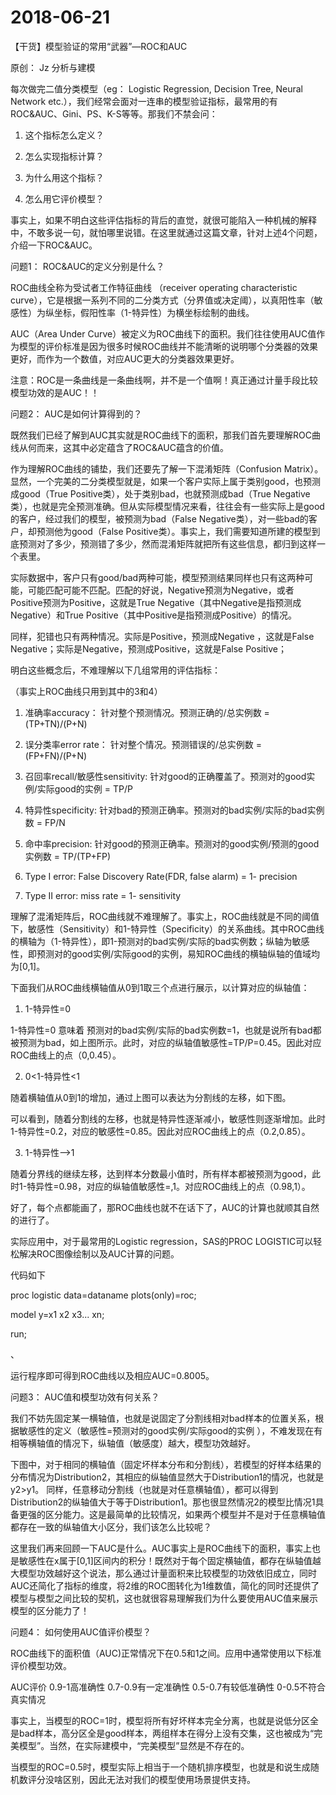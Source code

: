 # 2018-06-21

【干货】模型验证的常用“武器”—ROC和AUC

原创： Jz 分析与建模

每次做完二值分类模型（eg： Logistic Regression, Decision Tree, Neural Network etc.），我们经常会面对一连串的模型验证指标，最常用的有ROC&AUC、Gini、PS、K-S等等。那我们不禁会问：

1. 这个指标怎么定义？

2. 怎么实现指标计算？

3. 为什么用这个指标？

4. 怎么用它评价模型？

事实上，如果不明白这些评估指标的背后的直觉，就很可能陷入一种机械的解释中，不敢多说一句，就怕哪里说错。在这里就通过这篇文章，针对上述4个问题，介绍一下ROC&AUC。

问题1： ROC&AUC的定义分别是什么？

ROC曲线全称为受试者工作特征曲线 （receiver operating characteristic curve），它是根据一系列不同的二分类方式（分界值或决定阈），以真阳性率（敏感性）为纵坐标，假阳性率（1-特异性）为横坐标绘制的曲线。

AUC（Area Under Curve）被定义为ROC曲线下的面积。我们往往使用AUC值作为模型的评价标准是因为很多时候ROC曲线并不能清晰的说明哪个分类器的效果更好，而作为一个数值，对应AUC更大的分类器效果更好。

注意：ROC是一条曲线是一条曲线啊，并不是一个值啊！真正通过计量手段比较模型功效的是AUC！！

问题2： AUC是如何计算得到的？

既然我们已经了解到AUC其实就是ROC曲线下的面积，那我们首先要理解ROC曲线从何而来，这其中必定蕴含了ROC&AUC蕴含的价值。

作为理解ROC曲线的铺垫，我们还要先了解一下混淆矩阵（Confusion Matrix）。显然，一个完美的二分类模型就是，如果一个客户实际上属于类别good，也预测成good（True Positive类），处于类别bad，也就预测成bad（True Negative类），也就是完全预测准确。但从实际模型情况来看，往往会有一些实际上是good的客户，经过我们的模型，被预测为bad（False Negative类），对一些bad的客户，却预测他为good（False Positive类）。事实上，我们需要知道所建的模型到底预测对了多少，预测错了多少，然而混淆矩阵就把所有这些信息，都归到这样一个表里。

实际数据中，客户只有good/bad两种可能，模型预测结果同样也只有这两种可能，可能匹配可能不匹配。匹配的好说，Negative预测为Negative，或者 Positive预测为Positive，这就是True Negative（其中Negative是指预测成Negative）和True Positive（其中Positive是指预测成Positive）的情况。

同样，犯错也只有两种情况。实际是Positive，预测成Negative ，这就是False Negative；实际是Negative，预测成Positive，这就是False Positive；

明白这些概念后，不难理解以下几组常用的评估指标：

（事实上ROC曲线只用到其中的3和4）

1. 准确率accuracy： 针对整个预测情况。预测正确的/总实例数 = (TP+TN)/(P+N)

2. 误分类率error rate： 针对整个情况。预测错误的/总实例数 = (FP+FN)/(P+N)

3. 召回率recall/敏感性sensitivity: 针对good的正确覆盖了。预测对的good实例/实际good的实例 = TP/P

4. 特异性specificity: 针对bad的预测正确率。预测对的bad实例/实际的bad实例数 = FP/N

5. 命中率precision: 针对good的预测正确率。预测对的good实例/预测的good实例数 = TP/(TP+FP)

6. Type I error: False Discovery Rate(FDR, false alarm) = 1- precision

7. Type II error: miss rate = 1- sensitivity

理解了混淆矩阵后，ROC曲线就不难理解了。事实上，ROC曲线就是不同的阈值下，敏感性（Sensitivity）和1-特异性（Specificity）的关系曲线。其中ROC曲线的横轴为（1-特异性），即1-预测对的bad实例/实际的bad实例数；纵轴为敏感性，即预测对的good实例/实际good的实例，易知ROC曲线的横轴纵轴的值域均为[0,1]。

下面我们从ROC曲线横轴值从0到1取三个点进行展示，以计算对应的纵轴值：

1. 1-特异性=0

1-特异性=0 意味着 预测对的bad实例/实际的bad实例数=1，也就是说所有bad都被预测为bad，如上图所示。此时，对应的纵轴值敏感性=TP/P=0.45。因此对应ROC曲线上的点（0,0.45）。

2. 0<1-特异性<1

随着横轴值从0到1的增加，通过上图可以表达为分割线的左移，如下图。

可以看到，随着分割线的左移，也就是特异性逐渐减小，敏感性则逐渐增加。此时1-特异性=0.2，对应的敏感性=0.85。因此对应ROC曲线上的点（0.2,0.85）。

3. 1-特异性—>1

随着分界线的继续左移，达到样本分数最小值时，所有样本都被预测为good，此时1-特异性=0.98，对应的纵轴值敏感性=,1。对应ROC曲线上的点（0.98,1）。

好了，每个点都能画了，那ROC曲线也就不在话下了，AUC的计算也就顺其自然的进行了。

实际应用中，对于最常用的Logistic regression，SAS的PROC LOGISTIC可以轻松解决ROC图像绘制以及AUC计算的问题。

代码如下

proc logistic data=dataname plots(only)=roc;

model y=x1 x2 x3... xn;

run;

、

运行程序即可得到ROC曲线以及相应AUC=0.8005。

问题3： AUC值和模型功效有何关系？

我们不妨先固定某一横轴值，也就是说固定了分割线相对bad样本的位置关系，根据敏感性的定义（敏感性=预测对的good实例/实际good的实例 ），不难发现在有相等横轴值的情况下，纵轴值（敏感度）越大，模型功效越好。

下图中，对于相同的横轴值（固定坏样本分布和分割线），若模型的好样本结果的分布情况为Distribution2，其相应的纵轴值显然大于Distribution1的情况，也就是y2>y1。 同样，任意移动分割线（也就是对任意横轴值），都可以得到Distribution2的纵轴值大于等于Distribution1。那也很显然情况2的模型比情况1具备更强的区分能力。这是最简单的比较情况，如果两个模型并不是对于任意横轴值都存在一致的纵轴值大小区分，我们该怎么比较呢？

这里我们再来回顾一下AUC是什么。AUC事实上是ROC曲线下的面积，事实上也是敏感性在x属于[0,1]区间内的积分！既然对于每个固定横轴值，都存在纵轴值越大模型功效越好这个说法，那么通过计量面积来比较模型的功效依旧成立，同时AUC还简化了指标的维度，将2维的ROC图转化为1维数值，简化的同时还提供了模型与模型之间比较的契机，这也就很容易理解我们为什么要使用AUC值来展示模型的区分能力了！

问题4： 如何使用AUC值评价模型？

ROC曲线下的面积值（AUC)正常情况下在0.5和1之间。应用中通常使用以下标准评价模型功效。

AUC评价 0.9-1高准确性 0.7-0.9有一定准确性 0.5-0.7有较低准确性 0-0.5不符合真实情况

事实上，当模型的ROC=1时，模型将所有好坏样本完全分离，也就是说低分区全是bad样本，高分区全是good样本，两组样本在得分上没有交集，这也被成为“完美模型”。当然，在实际建模中，“完美模型”显然是不存在的。

当模型的ROC=0.5时，模型实际上相当于一个随机排序模型，也就是和说生成随机数评分没啥区别，因此无法对我们的模型使用场景提供支持。
